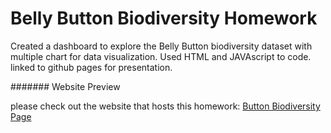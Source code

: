 # Belly Button Biodiversity Homework

Created a dashboard to explore the Belly Button biodiversity dataset with multiple chart for data visualization.  Used HTML and JAVAscript to code.  
linked to github pages for presentation.

####### Website Preview

please check out the website that hosts this homework: [Button Biodiversity Page](https://github.com/jzmtwong/jzmtwong.github.io)